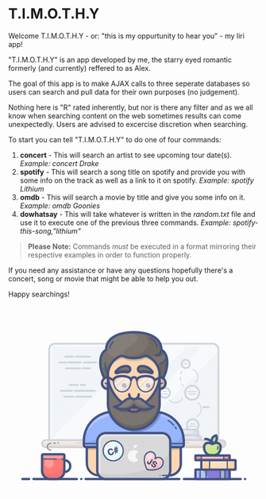 # T.I.M.O.T.H.Y

Welcome T.I.M.O.T.H.Y - or: "this is my oppurtunity to hear you" - my liri app!

"T.I.M.O.T.H.Y" is an app developed by me, the starry eyed romantic formerly (and currently) reffered to as Alex. 

The goal of this app is to make AJAX calls to three seperate databases so users can search and pull data for their own purposes (no judgement).

Nothing here is "R" rated inherently, but nor is there any filter and as we all know when searching content on the web sometimes results can come unexpectedly. Users are advised to excercise discretion when searching.

To start you can tell "T.I.M.O.T.H.Y" to do one of four commands:

1. **concert** - This will search an artist to see upcoming tour date(s). *Example: concert Drake*
1. **spotify** - This will search a song title on spotify and provide you with some info on the track as well as a link to it on spotify. *Example: spotify Lithium*
1. **omdb** - This will search a movie by title and give you some info on it. *Example: omdb Goonies*
1. **dowhatsay** - This will take whatever is written in the *random.txt* file and use it to execute one of the previous three commands. *Example: spotify-this-song,"lithium"*

>**Please Note:** Commands *must* be executed in a format mirroring their respective examples in order to function properly.

If you need any assistance or have any questions hopefully there's a concert, song or movie that might be able to help you out.

Happy searchings!

![Programmer_Gif](programmer.gif) 